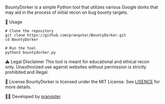 BountyDorker is a simple Python tool that utilizes various Google dorks that may aid in the process of initial recon on bug bounty targets.

🎯 Usage

```
# Clone the repository
git clone https://github.com/pranqster/BountyDorker.git
cd BountyDorker

# Run the tool
python3 bountydorker.py
```

⚠️ Legal Disclaimer
This tool is meant for educational and ethical recon only. Unauthorized use against websites without permission is strictly prohibited and illegal.

📜 License
BountyDorker is licensed under the MIT License. See [LISENCE](https://github.com/pranqster/BountyDorker/blob/main/LICENSE) for more details.

👨‍💻 Developed by [pranqster](https://github.com/pranqster)
